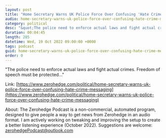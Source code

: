 ```yaml
---
layout: post
title: "Home Secretary Warns UK Police Force Over Confusing 'Hate Crime' Messaging"
audio: home-secretary-warns-uk-police-force-over-confusing-hate-crime-messaging-0
category: political
desc: "&quot;The police need to enforce actual laws and fight actual crimes. Freedom of speech must be protected...&quot;"
duration: 00:04:45
length: 285
datetime: Wed, 19 Oct 2022 09:00:00 +0000
tags: podcast
guid: home-secretary-warns-uk-police-force-over-confusing-hate-crime-messaging-0
order: 0
---
```

&quot;The police need to enforce actual laws and fight actual crimes. Freedom of speech must be protected...&quot;

Link: [https://www.zerohedge.com/political/home-secretary-warns-uk-police-force-over-confusing-hate-crime-messaging](https://www.zerohedge.com/political/home-secretary-warns-uk-police-force-over-confusing-hate-crime-messaging)

About: The Zerohedge Podcast is a non-commercial, automated program, designed to give people a way to get news from Zerohedge in an audio format.  I am actively working on tweaking and improving the setup to create a better listening experience (October 2022).  Suggestions are welcome: [zerohedgePodcast@outlook.com](mailto:zerohedgePodcast@outlook.com)